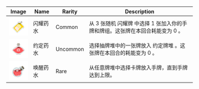 | Image | Name | Rarity | Description |
| ----- | ---- | ------ | ----------- |
| ![](potions/闪耀药水.png) | 闪耀药水 | Common | 从 3 张随机 闪耀牌 中选择 1 张加入你的手牌和牌组。这张牌在本回合耗能变为 0 。 |
| ![](potions/约定药水.png) | 约定药水 | Uncommon | 选择抽牌堆中的一张牌放入 约定牌堆 。这张牌在本回合的耗能变为 0 。 |
| ![](potions/唤醒药水.png) | 唤醒药水 | Rare | 从任意牌堆中选择卡牌放入手牌，直到手牌达到上限。 |

